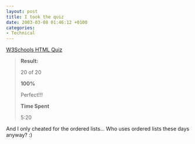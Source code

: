 ```yaml
---
layout: post
title: I took the quiz
date: 2003-03-08 01:46:12 +0100
categories:
- Technical
---
```

<a href="http://www.w3schools.com/quiztest/quiztest.asp?qtest=HTML">W3Schools HTML Quiz</a>

<blockquote><b>Result:</b>

20 of 20

<b>100%</b>

Perfect!!!

<b>Time Spent</b>

5:20</p></blockquote>
And I only cheated for the ordered lists... Who uses ordered lists these days anyway? :)
